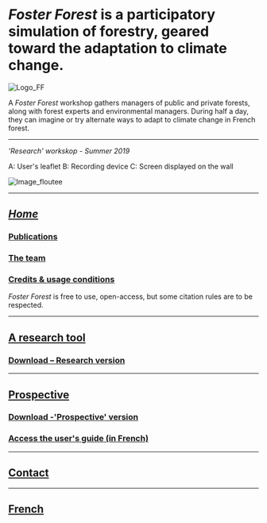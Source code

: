 # _Foster Forest_ is a participatory simulation of forestry, geared toward the adaptation to climate change.

![Logo_FF](https://timotheefouqueray.github.io/fosterforest/images/FF_Logo_medium.jpg?s=50)

A _Foster Forest_ workshop gathers managers of public and private forests, along with forest experts and environmental managers. During half a day, they can imagine or try alternate ways to adapt to climate change in French forest.

***

*'Research' workskop - Summer 2019*

A: User's leaflet
B: Recording device
C: Screen displayed on the wall

![Image_floutee](https://timotheefouqueray.github.io/fosterforest/images/Foster_Forest_Set-up_Flou.jpg)

***

## *[Home](https://timotheefouqueray.github.io/fosterforest/english/home-eng)*
### [Publications](https://timotheefouqueray.github.io/fosterforest/english/documentation-eng)
### [The team](https://timotheefouqueray.github.io/fosterforest/english/equipe-eng)
### [Credits & usage conditions](https://timotheefouqueray.github.io/fosterforest/english/credits-utilisation-eng)
_Foster Forest_ is free to use, open-access, but some citation rules are to be respected.

***
## [A research tool](https://timotheefouqueray.github.io/fosterforest/english/recherche-eng)
### [Download – Research version](https://timotheefouqueray.github.io/fosterforest/english/telecharger-recherche-eng)

***
## [Prospective](https://timotheefouqueray.github.io/fosterforest/english/prospective-eng)
### [Download -'Prospective' version](https://timotheefouqueray.github.io/fosterforest/english/telecharger-prospective-eng)
### [Access the user's guide (in French)](https://timotheefouqueray.github.io/fosterforest/prospective/tutoriels)

***
## [Contact](https://timotheefouqueray.github.io/fosterforest/english/contact-eng)

***
## [French](https://timotheefouqueray.github.io/fosterforest/)

